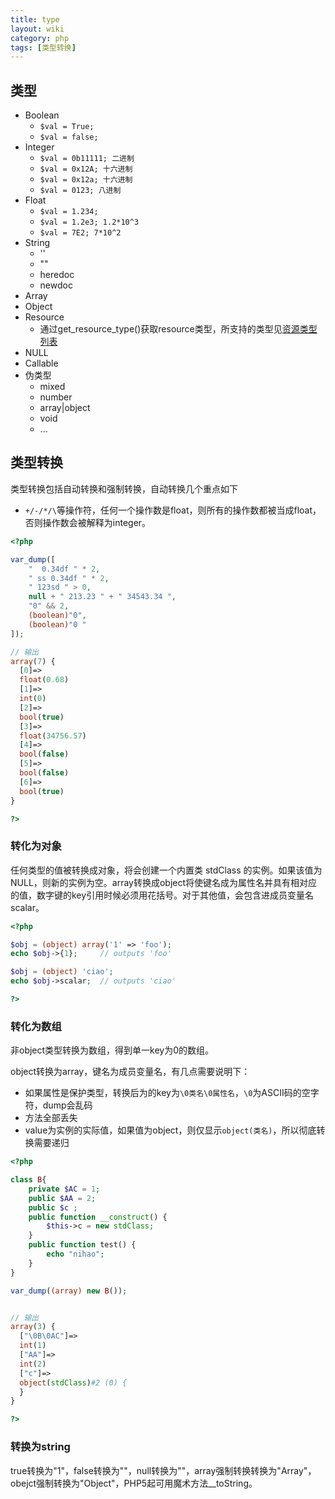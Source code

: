 ```yaml
---
title: type
layout: wiki
category: php
tags: [类型转换]
---
```


## 类型

* Boolean
	* `$val = True;`
	* `$val = false;`
* Integer
	* `$val = 0b11111; 二进制`
	* `$val = 0x12A; 十六进制`
	* `$val = 0x12a; 十六进制`
	* `$val = 0123; 八进制`
* Float
	* `$val = 1.234;`
	* `$val = 1.2e3; 1.2*10^3`
	* `$val = 7E2; 7*10^2`
* String
	* ''
	* ""
	* heredoc
	* newdoc
* Array
* Object
* Resource
	* 通过get_resource_type()获取resource类型，所支持的类型见[资源类型列表](http://php.net/manual/zh/resource.php)
* NULL
* Callable
* 伪类型
	* mixed
	* number
	* array|object
	* void
	* ...

## 类型转换

类型转换包括自动转换和强制转换，自动转换几个重点如下

* `+/-/*/\`等操作符，任何一个操作数是float，则所有的操作数都被当成float，否则操作数会被解释为integer。

~~~php
<?php

var_dump([
    "  0.34df " * 2,
    " ss 0.34df " * 2,
    " 123sd " > 0,
    null + " 213.23 " + " 34543.34 ",
    "0" && 2,
    (boolean)"0",
    (boolean)"0 "
]);

// 输出
array(7) {
  [0]=>
  float(0.68)
  [1]=>
  int(0)
  [2]=>
  bool(true)
  [3]=>
  float(34756.57)
  [4]=>
  bool(false)
  [5]=>
  bool(false)
  [6]=>
  bool(true)
}

?>
~~~


### 转化为对象

任何类型的值被转换成对象，将会创建一个内置类 stdClass 的实例。如果该值为 NULL，则新的实例为空。array转换成object将使键名成为属性名并具有相对应的值，数字键的key引用时候必须用花括号。对于其他值，会包含进成员变量名scalar。

~~~php
<?php

$obj = (object) array('1' => 'foo');
echo $obj->{1};     // outputs 'foo'

$obj = (object) 'ciao';
echo $obj->scalar;  // outputs 'ciao'

?>
~~~


### 转化为数组

非object类型转换为数组，得到单一key为0的数组。

object转换为array，键名为成员变量名，有几点需要说明下：

* 如果属性是保护类型，转换后为的key为`\0类名\0属性名`，`\0`为ASCII码的空字符，dump会乱码
* 方法全部丢失
* value为实例的实际值，如果值为object，则仅显示`object(类名)`，所以彻底转换需要递归

~~~php
<?php

class B{
    private $AC = 1;
    public $AA = 2;
    public $c ;
    public function __construct() {
        $this->c = new stdClass;
    }
    public function test() {
        echo "nihao";
    }
}

var_dump((array) new B());


// 输出
array(3) {
  [" \0B \0AC"]=>
  int(1)
  ["AA"]=>
  int(2)
  ["c"]=>
  object(stdClass)#2 (0) {
  }
}

?>
~~~

### 转换为string

true转换为"1"，false转换为""，null转换为""，array强制转换转换为"Array"，obejct强制转换为"Object"，PHP5起可用魔术方法__toString。




